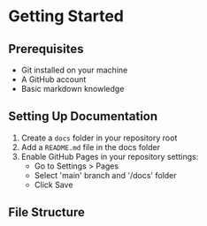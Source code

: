 # Getting Started

## Prerequisites

- Git installed on your machine
- A GitHub account
- Basic markdown knowledge

## Setting Up Documentation

1. Create a `docs` folder in your repository root
2. Add a `README.md` file in the docs folder
3. Enable GitHub Pages in your repository settings:
   - Go to Settings > Pages
   - Select 'main' branch and '/docs' folder
   - Click Save

## File Structure